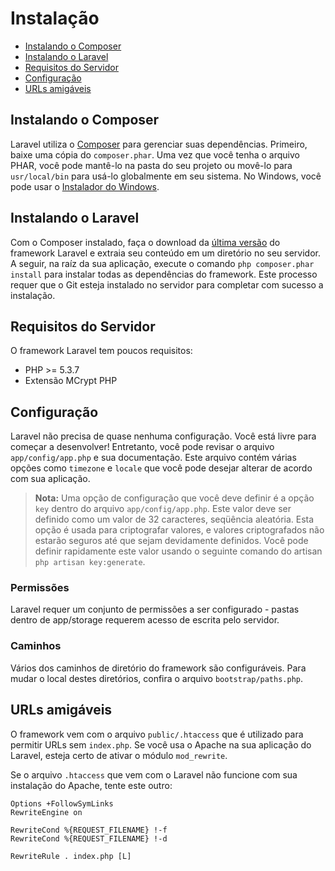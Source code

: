 # Instalação

- [Instalando o Composer](#install-composer)
- [Instalando o Laravel](#install-laravel)
- [Requisitos do Servidor](#server-requirements)
- [Configuração](#configuration)
- [URLs amigáveis](#pretty-urls)

<a name="install-composer"></a>
## Instalando o Composer

Laravel utiliza o [Composer](http://getcomposer.org) para gerenciar suas dependências. Primeiro, baixe uma cópia do `composer.phar`. Uma vez que você tenha o arquivo PHAR, você pode mantê-lo na pasta do seu projeto ou movê-lo para `usr/local/bin` para usá-lo globalmente em seu sistema. No Windows, você pode usar o [Instalador do Windows](https://getcomposer.org/Composer-Setup.exe).

<a name="install-laravel"></a>
## Instalando o Laravel

Com o Composer instalado, faça o download da [última versão](https://github.com/laravel/laravel/archive/develop.zip) do framework Laravel e extraia seu conteúdo em um diretório no seu servidor. A seguir, na raíz da sua aplicação, execute o comando `php composer.phar install` para instalar todas as dependências do framework. Este processo requer que o Git esteja instalado no servidor para completar com sucesso a instalação.

<a name="server-requirements"></a>
## Requisitos do Servidor

O framework Laravel tem poucos requisitos:

- PHP >= 5.3.7
- Extensão MCrypt PHP

<a name="configuration"></a>
## Configuração

Laravel não precisa de quase nenhuma configuração. Você está livre para começar a desenvolver! Entretanto, você pode revisar o arquivo `app/config/app.php` e sua documentação. Este arquivo contém várias opções como `timezone` e `locale` que você pode desejar alterar de acordo com sua aplicação.

> **Nota:** Uma opção de configuração que você deve definir é a opção `key` dentro do arquivo `app/config/app.php`. Este valor deve ser definido como um valor de 32 caracteres, seqüência aleatória. Esta opção é usada para criptografar valores, e valores criptografados não estarão seguros até que sejam devidamente definidos. Você pode definir rapidamente este valor usando o seguinte comando do artisan `php artisan key:generate`.

<a name="permissions"></a>
### Permissões
Laravel requer um conjunto de permissões a ser configurado - pastas dentro de app/storage requerem acesso de escrita pelo servidor.

<a name="paths"></a>
### Caminhos

Vários dos caminhos de diretório do framework são configuráveis. Para mudar o local destes diretórios, confira o arquivo `bootstrap/paths.php`.

<a name="pretty-urls"></a>
## URLs amigáveis

O framework vem com o arquivo `public/.htaccess` que é utilizado para permitir URLs sem `index.php`. Se você usa o Apache na sua aplicação do Laravel, esteja certo de ativar o módulo `mod_rewrite`.

Se o arquivo `.htaccess` que vem com o Laravel não funcione com sua instalação do Apache, tente este outro:

	Options +FollowSymLinks
	RewriteEngine on

	RewriteCond %{REQUEST_FILENAME} !-f
	RewriteCond %{REQUEST_FILENAME} !-d

	RewriteRule . index.php [L]
